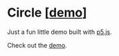 # Circle [[demo](http://www.chetcorcos.com/circle/)]

Just a fun little demo built with [p5.js](http://p5js.org/).

Check out the [demo](http://www.chetcorcos.com/circle/).
